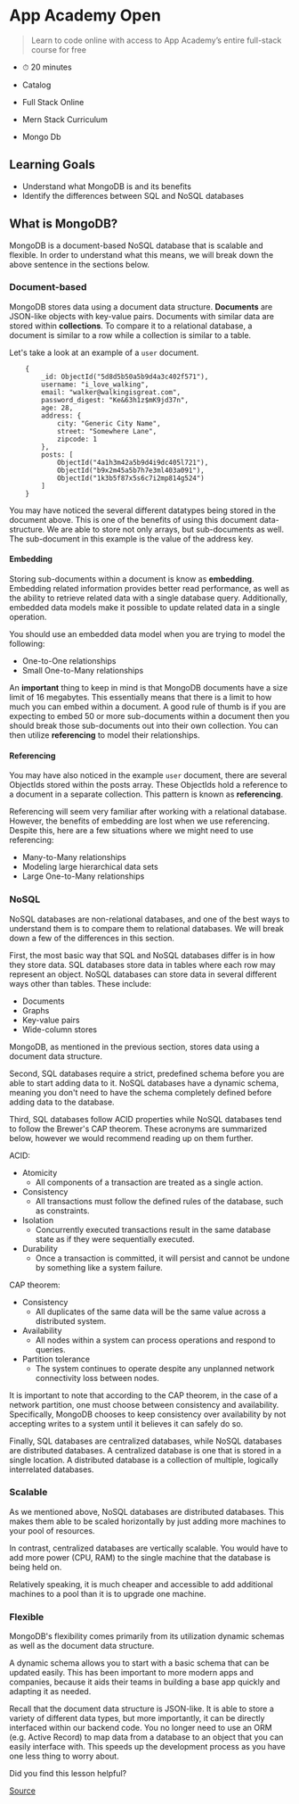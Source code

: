 # App Academy Open

> Learn to code online with access to App Academy’s entire full-stack course for free

*   ⏱ 20 minutes
    

*   Catalog
*   Full Stack Online
*   Mern Stack Curriculum
*   Mongo Db

Learning Goals
--------------

*   Understand what MongoDB is and its benefits
*   Identify the differences between SQL and NoSQL databases

What is MongoDB?
----------------

MongoDB is a document-based NoSQL database that is scalable and flexible. In order to understand what this means, we will break down the above sentence in the sections below.

### Document-based

MongoDB stores data using a document data structure. **Documents** are JSON-like objects with key-value pairs. Documents with similar data are stored within **collections**. To compare it to a relational database, a document is similar to a row while a collection is similar to a table.

Let's take a look at an example of a `user` document.

        {
            _id: ObjectId("5d8d5b50a5b9d4a3c402f571"),
            username: "i_love_walking",
            email: "walker@walkingisgreat.com",
            password_digest: "Ke&63h1z$mK9jd37n",
            age: 28,
            address: {
                city: "Generic City Name",
                street: "Somewhere Lane",
                zipcode: 1
            },
            posts: [
                ObjectId("4a1h3m42a5b9d4i9dc405l721"),
                ObjectId("b9x2m45a5b7h7e3ml403a091"),
                ObjectId("1k3b5f87x5s6c7i2mp814g524")
            ]
        }

You may have noticed the several different datatypes being stored in the document above. This is one of the benefits of using this document data-structure. We are able to store not only arrays, but sub-documents as well. The sub-document in this example is the value of the address key.

#### Embedding

Storing sub-documents within a document is know as **embedding**. Embedding related information provides better read performance, as well as the ability to retrieve related data with a single database query. Additionally, embedded data models make it possible to update related data in a single operation.

You should use an embedded data model when you are trying to model the following:

*   One-to-One relationships
*   Small One-to-Many relationships

An **important** thing to keep in mind is that MongoDB documents have a size limit of 16 megabytes. This essentially means that there is a limit to how much you can embed within a document. A good rule of thumb is if you are expecting to embed 50 or more sub-documents within a document then you should break those sub-documents out into their own collection. You can then utilize **referencing** to model their relationships.

#### Referencing

You may have also noticed in the example `user` document, there are several ObjectIds stored within the posts array. These ObjectIds hold a reference to a document in a separate collection. This pattern is known as **referencing**.

Referencing will seem very familiar after working with a relational database. However, the benefits of embedding are lost when we use referencing. Despite this, here are a few situations where we might need to use referencing:

*   Many-to-Many relationships
*   Modeling large hierarchical data sets
*   Large One-to-Many relationships

### NoSQL

NoSQL databases are non-relational databases, and one of the best ways to understand them is to compare them to relational databases. We will break down a few of the differences in this section.

First, the most basic way that SQL and NoSQL databases differ is in how they store data. SQL databases store data in tables where each row may represent an object. NoSQL databases can store data in several different ways other than tables. These include:

*   Documents
*   Graphs
*   Key-value pairs
*   Wide-column stores

MongoDB, as mentioned in the previous section, stores data using a document data structure.

Second, SQL databases require a strict, predefined schema before you are able to start adding data to it. NoSQL databases have a dynamic schema, meaning you don't need to have the schema completely defined before adding data to the database.

Third, SQL databases follow ACID properties while NoSQL databases tend to follow the Brewer's CAP theorem. These acronyms are summarized below, however we would recommend reading up on them further.

ACID:

*   Atomicity
    *   All components of a transaction are treated as a single action.
*   Consistency
    *   All transactions must follow the defined rules of the database, such as constraints.
*   Isolation
    *   Concurrently executed transactions result in the same database state as if they were sequentially executed.
*   Durability
    *   Once a transaction is committed, it will persist and cannot be undone by something like a system failure.

CAP theorem:

*   Consistency
    *   All duplicates of the same data will be the same value across a distributed system.
*   Availability
    *   All nodes within a system can process operations and respond to queries.
*   Partition tolerance
    *   The system continues to operate despite any unplanned network connectivity loss between nodes.

It is important to note that according to the CAP theorem, in the case of a network partition, one must choose between consistency and availability. Specifically, MongoDB chooses to keep consistency over availability by not accepting writes to a system until it believes it can safely do so.

Finally, SQL databases are centralized databases, while NoSQL databases are distributed databases. A centralized database is one that is stored in a single location. A distributed database is a collection of multiple, logically interrelated databases.

### Scalable

As we mentioned above, NoSQL databases are distributed databases. This makes them able to be scaled horizontally by just adding more machines to your pool of resources.

In contrast, centralized databases are vertically scalable. You would have to add more power (CPU, RAM) to the single machine that the database is being held on.

Relatively speaking, it is much cheaper and accessible to add additional machines to a pool than it is to upgrade one machine.

### Flexible

MongoDB's flexibility comes primarily from its utilization dynamic schemas as well as the document data structure.

A dynamic schema allows you to start with a basic schema that can be updated easily. This has been important to more modern apps and companies, because it aids their teams in building a base app quickly and adapting it as needed.

Recall that the document data structure is JSON-like. It is able to store a variety of different data types, but more importantly, it can be directly interfaced within our backend code. You no longer need to use an ORM (e.g. Active Record) to map data from a database to an object that you can easily interface with. This speeds up the development process as you have one less thing to worry about.

Did you find this lesson helpful?


[Source](https://open.appacademy.io/learn/full-stack-online/mern-stack-curriculum/mongo-db)